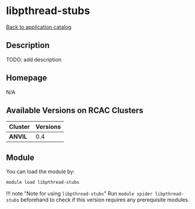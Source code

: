 # libpthread-stubs

[Back to application catalog](../app_catalog.md)

## Description

TODO: add description

## Homepage

N/A

## Available Versions on RCAC Clusters

|Cluster|Versions|
|---|---|
**ANVIL**|0.4

## Module

You can load the module by:

```bash
module load libpthread-stubs
```

!!! note "Note for using `libpthread-stubs`"
    Run `module spider libpthread-stubs` beforehand to check if this version requires any prerequisite modules.
